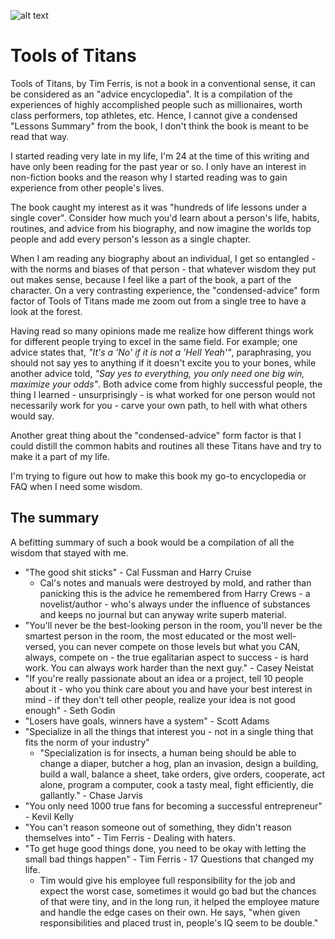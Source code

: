 ![alt text](https://images.unsplash.com/photo-1579861665895-77a64ffcac74?ixlib=rb-1.2.1&ixid=eyJhcHBfaWQiOjEyMDd9&auto=format&fit=crop&w=1920)

# Tools of Titans

Tools of Titans, by Tim Ferris, is not a book in a conventional sense, it can be considered as an "advice encyclopedia". It is a compilation of the experiences of highly accomplished people such as millionaires, worth class performers, top athletes, etc. Hence, I cannot give a condensed "Lessons Summary" from the book, I don't think the book is meant to be read that way.

I started reading very late in my life, I'm 24 at the time of this writing and have only been reading for the past year or so. I only have an interest in non-fiction books and the reason why I started reading was to gain experience from other people's lives. 

The book caught my interest as it was "hundreds of life lessons under a single cover". Consider how much you'd learn about a person's life, habits, routines, and advice from his biography, and now imagine the worlds top people and add every person's lesson as a single chapter.

When I am reading any biography about an individual, I get so entangled - with the norms and biases of that person - that whatever wisdom they put out makes sense, because I feel like a part of the book, a part of the character. On a very contrasting experience, the "condensed-advice" form factor of Tools of Titans made me zoom out from a single tree to have a look at the forest.  

Having read so many opinions made me realize how different things work for different people trying to excel in the same field. For example; one advice states that, _"It's a 'No' if it is not a 'Hell Yeah'"_, paraphrasing, you should not say yes to anything if it doesn't excite you to your bones, while another advice told, _"Say yes to everything, you only need one big win, maximize your odds"_. Both advice come from highly successful people, the thing I learned - unsurprisingly - is what worked for one person would not necessarily work for you - carve your own path, to hell with what others would say.

Another great thing about the "condensed-advice" form factor is that I could distill the common habits and routines all these Titans have and try to make it a part of my life.

I'm trying to figure out how to make this book my go-to encyclopedia or FAQ when I need some wisdom.

## The summary

A befitting summary of such a book would be a compilation of all the wisdom that stayed with me.

- "The good shit sticks" - Cal Fussman and Harry Cruise
    - Cal's notes and manuals were destroyed by mold, and rather than panicking this is the advice he remembered from Harry Crews - a novelist/author - who's always under the influence of substances and keeps no journal but can anyway write superb material.
- "You'll never be the best-looking person in the room, you'll never be the smartest person in the room, the most educated or the most well-versed, you can never compete on those levels but what you CAN, always, compete on - the true egalitarian aspect to success - is hard work. You can always work harder than the next guy." - Casey Neistat
- "If you're really passionate about an idea or a project, tell 10 people about it - who you think care about you and have your best interest in mind - if they don't tell other people, realize your idea is not good enough" - Seth Godin
- "Losers have goals, winners have a system" - Scott Adams
- "Specialize in all the things that interest you - not in a single thing that fits the norm of your industry"
    - "Specialization is for insects, a human being should be able to change a diaper, butcher a hog, plan an invasion, design a building, build a wall, balance a sheet, take orders, give orders, cooperate, act alone, program a computer, cook a tasty meal, fight efficiently, die gallantly." - Chase Jarvis
- "You only need 1000 true fans for becoming a successful entrepreneur" - Kevil Kelly
- "You can't reason someone out of something, they didn't reason themselves into" - Tim Ferris - Dealing with haters.
- "To get huge good things done, you need to be okay with letting the small bad things happen" - Tim Ferris - 17 Questions that changed my life.
    - Tim would give his employee full responsibility for the job and expect the worst case, sometimes it would go bad but the chances of that were tiny, and in the long run, it helped the employee mature and handle the edge cases on their own. He says, "when given responsibilities and placed trust in, people's IQ seem to be double."
